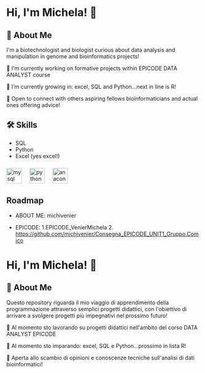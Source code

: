 # Hi, I'm Michela! 👋

## 🚀 About Me
I'm a biotechnologist and biologist curious about data analysis and manipulation in genome and bioinformatics projects!

🔭 I'm currently working on formative projects within EPICODE DATA ANALYST course

🌱 I'm currently growing in: excel, SQL and Python...next in line is R!

👯 Open to connect with others aspiring fellows bioinformaticians and actual ones offering advice!


## 🛠 Skills
- SQL
- Python
- Excel (yes excel!)


###

<div align="left">
  <img src="https://cdn.jsdelivr.net/gh/devicons/devicon/icons/mysql/mysql-original.svg" height="40" alt="mysql logo"  />
  <img width="12" />
  <img src="https://cdn.jsdelivr.net/gh/devicons/devicon/icons/python/python-original.svg" height="40" alt="python logo"  />
  <img width="12" />
  <img src="https://cdn.jsdelivr.net/gh/devicons/devicon/icons/anaconda/anaconda-original.svg" height="40" alt="anaconda logo"  />
  <img width="12" />
</div>


## Roadmap

- ABOUT ME: michivenier

- EPICODE:
  1.EPICODE_VenierMichela
  2. https://github.com/michivenier/Consegna_EPICODE_UNIT1_Gruppo.Comico 




# Hi, I'm Michela! 👋



## 🚀 About Me
Questo repository riguarda il mio viaggio di apprendimento della programmazione attraverso semplici progetti didattici, con l'obiettivo di arrivare a svolgere progetti più impegnativi nel prossimo futuro!


🔭 Al momento sto lavorando su progetti didattici nell'ambito del corso DATA ANALYST EPICODE 

🌱 Al momento sto imparando: excel, SQL e Python...prossimo in lista R!

👯 Aperta allo scambio di opinioni e conoscenze tecniche sull'analisi di dati bioinformatici!



